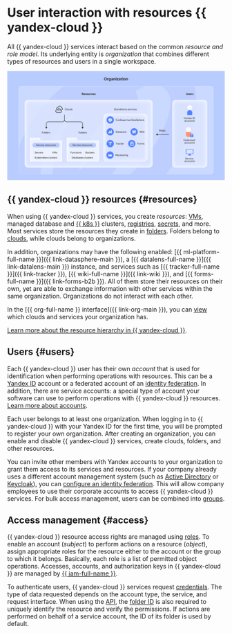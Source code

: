 # User interaction with resources {{ yandex-cloud }}

All {{ yandex-cloud }} services interact based on the common _resource and role model_. Its underlying entity is _organization_ that combines different types of resources and users in a single workspace.

![users-and-resources](../_assets/overview/users-resources.svg "Users and resources hierarchy")

## {{ yandex-cloud }} resources {#resources}

When using {{ yandex-cloud }} services, you create _resources_: [VMs](../compute/concepts/vm.md), managed database and [{{ k8s }}](../managed-kubernetes/concepts/index.md) clusters, [registries](../container-registry/concepts/registry.md), [secrets](../lockbox/concepts/secret.md), and more. Most services store the resources they create in [folders](../resource-manager/concepts/resources-hierarchy.md#folder). Folders belong to [clouds](../resource-manager/concepts/resources-hierarchy.md#cloud), while clouds belong to organizations.

In addition, organizations may have the following enabled: [{{ ml-platform-full-name }}]({{ link-datasphere-main }}), a [{{ datalens-full-name }}]({{ link-datalens-main }}) instance, and services such as [{{ tracker-full-name }}]({{ link-tracker }}), [{{ wiki-full-name }}]({{ link-wiki }}), and [{{ forms-full-name }}]({{ link-forms-b2b }}). All of them store their resources on their own, yet are able to exchange information with other services within the same organization. Organizations do not interact with each other.

In the [{{ org-full-name }} interface]({{ link-org-main }}), you can [view](../organization/manage-services.md) which clouds and services your organization has.

[Learn more about the resource hierarchy in {{ yandex-cloud }}](../resource-manager/concepts/resources-hierarchy.md).

## Users {#users}

Each {{ yandex-cloud }} user has their own _account_ that is used for identification when performing operations with resources. This can be a [Yandex ID](https://yandex.ru/id/about) account or a federated account of an [identity federation](../organization/add-federation.md). In addition, there are service accounts: a special type of account your software can use to perform operations with {{ yandex-cloud }} resources. [Learn more about accounts](../iam/concepts/index.md#accounts).

Each user belongs to at least one organization. When logging in to {{ yandex-cloud }} with your Yandex ID for the first time, you will be prompted to register your own organization. After creating an organization, you can enable and disable {{ yandex-cloud }} services, create clouds, folders, and other resources.

You can invite other members with Yandex accounts to your organization to grant them access to its services and resources. If your company already uses a different account management system (such as [Active Directory](https://learn.microsoft.com/windows-server/identity/ad-ds/get-started/virtual-dc/active-directory-domain-services-overview) or [Keycloak](https://www.keycloak.org/)), you can [configure an identity federation](../organization/add-federation.md). This will allow company employees to use their corporate accounts to access {{ yandex-cloud }} services. For bulk access management, users can be combined into [groups](../organization/manage-groups.md).

## Access management {#access}

{{ yandex-cloud }} resource access rights are managed using [roles](../iam/concepts/access-control/roles.md). To enable an account (_subject_) to perform actions on a resource (_object_), assign appropriate roles for the resource either to the account or the group to which it belongs. Basically, each role is a list of permitted object operations. Accesses, accounts, and authorization keys in {{ yandex-cloud }} are managed by [{{ iam-full-name }}](../iam/concepts/index.md).

To authenticate users, {{ yandex-cloud }} services request [credentials](../iam/concepts/authorization/index.md). The type of data requested depends on the account type, the service, and request interface. When using the [API](api.md), the [folder ID](../resource-manager/operations/folder/get-id.md) is also required to uniquely identify the resource and verify the permissions. If actions are performed on behalf of a service account, the ID of its folder is used by default.
